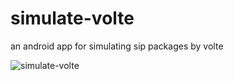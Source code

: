 # simulate-volte
an android app for simulating sip packages by volte


![simulate-volte](http://opf7qiimj.bkt.clouddn.com/simulate-volte.jpg "simulate-volte")
